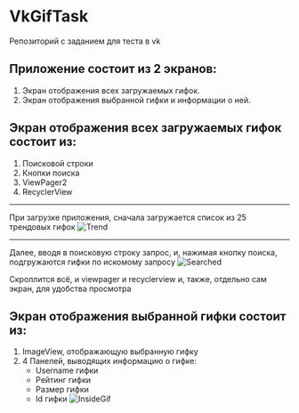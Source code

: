 # VkGifTask
Репозиторий с заданием для теста в vk
## Приложение состоит из 2 экранов:
1. Экран отображения всех загружаемых гифок.
2. Экран отображения выбранной гифки и информации о ней.

## Экран отображения всех загружаемых гифок состоит из:
1. Поисковой строки
2. Кнопки поиска
3. ViewPager2
4. RecyclerView
---
При загрузке приложения, сначала загружается список из 25 трендовых гифок
![Trend](https://www.dropbox.com/s/4v0eo694gfc6xg8/trend.png?dl=0)

---
Далее, вводя в поисковую строку запрос, и, нажимая кнопку поиска, подгружаются гифки по искомому запросу
![Searched](https://www.dropbox.com/s/4xl1mfvmb35mhyv/Screenshot_20230305_164804.png?dl=0)

Скроллится всё, и viewpager и recyclerview и, также, отдельно сам экран, для удобства просмотра
## Экран отображения выбранной гифки состоит из:
1) ImageView, отображающую выбранную гифку
2) 4 Панелей, выводящих информацию о гифке:
    * Username гифки
    * Рейтинг гифки
    * Размер гифки
    * Id гифки
![InsideGif](https://www.dropbox.com/s/rbn7iptlmr8ubyi/Screenshot_20230305_165852.png?dl=0)
